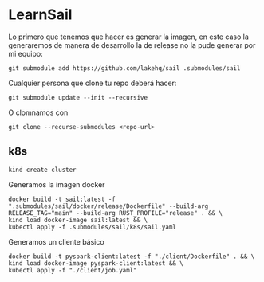# LearnSail

Lo primero que tenemos que hacer es generar la imagen, en este caso la generaremos de manera de desarrollo la de release no la pude generar por mi equipo:

```
git submodule add https://github.com/lakehq/sail .submodules/sail
```

Cualquier persona que clone tu repo deberá hacer:

```
git submodule update --init --recursive
```

O clomnamos con

```
git clone --recurse-submodules <repo-url>
```

## k8s

```
kind create cluster
```

Generamos la imagen docker

```
docker build -t sail:latest -f ".submodules/sail/docker/release/Dockerfile" --build-arg RELEASE_TAG="main" --build-arg RUST_PROFILE="release" . && \
kind load docker-image sail:latest && \
kubectl apply -f .submodules/sail/k8s/sail.yaml
```

Generamos un cliente básico

```
docker build -t pyspark-client:latest -f "./client/Dockerfile" . && \
kind load docker-image pyspark-client:latest && \
kubectl apply -f "./client/job.yaml"
```
